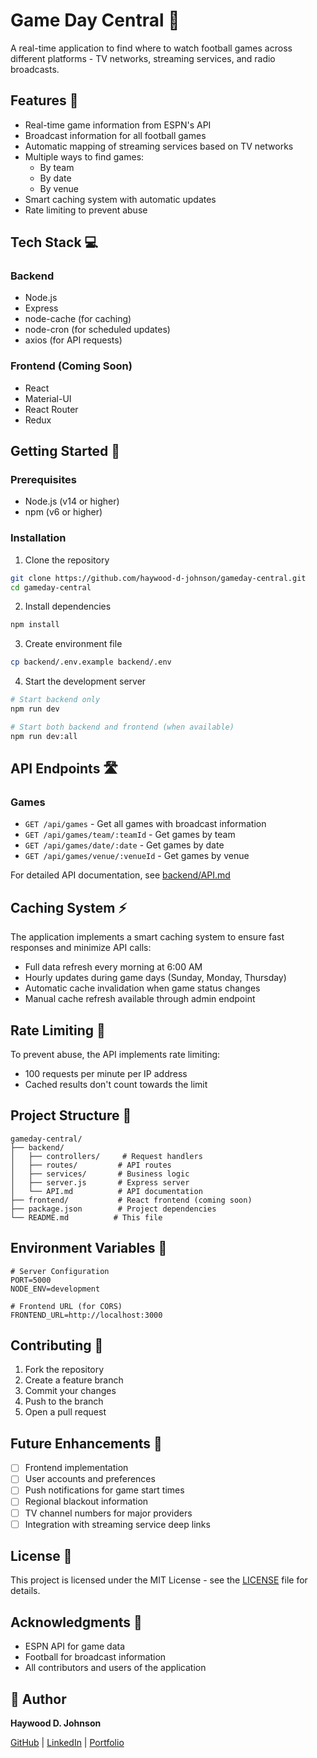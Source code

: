 # Game Day Central 🏈

A real-time application to find where to watch football games across different platforms - TV networks, streaming services, and radio broadcasts.

## Features 🌟

-   Real-time game information from ESPN's API
-   Broadcast information for all football games
-   Automatic mapping of streaming services based on TV networks
-   Multiple ways to find games:
    -   By team
    -   By date
    -   By venue
-   Smart caching system with automatic updates
-   Rate limiting to prevent abuse

## Tech Stack 💻

### Backend

-   Node.js
-   Express
-   node-cache (for caching)
-   node-cron (for scheduled updates)
-   axios (for API requests)

### Frontend (Coming Soon)

-   React
-   Material-UI
-   React Router
-   Redux

## Getting Started 🚀

### Prerequisites

-   Node.js (v14 or higher)
-   npm (v6 or higher)

### Installation

1. Clone the repository

```bash
git clone https://github.com/haywood-d-johnson/gameday-central.git
cd gameday-central
```

2. Install dependencies

```bash
npm install
```

3. Create environment file

```bash
cp backend/.env.example backend/.env
```

4. Start the development server

```bash
# Start backend only
npm run dev

# Start both backend and frontend (when available)
npm run dev:all
```

## API Endpoints 🛣️

### Games

-   `GET /api/games` - Get all games with broadcast information
-   `GET /api/games/team/:teamId` - Get games by team
-   `GET /api/games/date/:date` - Get games by date
-   `GET /api/games/venue/:venueId` - Get games by venue

For detailed API documentation, see [backend/API.md](backend/API.md)

## Caching System ⚡

The application implements a smart caching system to ensure fast responses and minimize API calls:

-   Full data refresh every morning at 6:00 AM
-   Hourly updates during game days (Sunday, Monday, Thursday)
-   Automatic cache invalidation when game status changes
-   Manual cache refresh available through admin endpoint

## Rate Limiting 🚦

To prevent abuse, the API implements rate limiting:

-   100 requests per minute per IP address
-   Cached results don't count towards the limit

## Project Structure 📁

```
gameday-central/
├── backend/
│   ├── controllers/     # Request handlers
│   ├── routes/         # API routes
│   ├── services/       # Business logic
│   ├── server.js       # Express server
│   └── API.md          # API documentation
├── frontend/           # React frontend (coming soon)
├── package.json        # Project dependencies
└── README.md          # This file
```

## Environment Variables 🔑

```env
# Server Configuration
PORT=5000
NODE_ENV=development

# Frontend URL (for CORS)
FRONTEND_URL=http://localhost:3000
```

## Contributing 🤝

1. Fork the repository
2. Create a feature branch
3. Commit your changes
4. Push to the branch
5. Open a pull request

## Future Enhancements 🔮

-   [ ] Frontend implementation
-   [ ] User accounts and preferences
-   [ ] Push notifications for game start times
-   [ ] Regional blackout information
-   [ ] TV channel numbers for major providers
-   [ ] Integration with streaming service deep links

## License 📄

This project is licensed under the MIT License - see the [LICENSE](LICENSE) file for details.

## Acknowledgments 👏

-   ESPN API for game data
-   Football for broadcast information
-   All contributors and users of the application

## 🌟 Author

**Haywood D. Johnson**

[GitHub](https://github.com/haywood-d-johnson) | [LinkedIn](https://www.linkedin.com/in/haywood-d-johnson/) | [Portfolio](https://www.hdjohnson-dev.online/)
